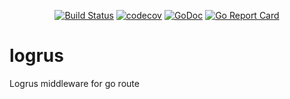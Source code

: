 <div align="center">
    
[![Build Status](https://travis-ci.com/goroute/logrus.svg?branch=master)](https://travis-ci.com/goroute/logrus)
[![codecov](https://codecov.io/gh/goroute/logrus/branch/master/graph/badge.svg)](https://codecov.io/gh/goroute/logrus) 
[![GoDoc](https://godoc.org/github.com/goroute/logrus?status.svg)](http://godoc.org/github.com/goroute/logrus) 
[![Go Report Card](https://goreportcard.com/badge/github.com/goroute/logrus)](https://goreportcard.com/report/github.com/goroute/logrus)

</div>

# logrus
Logrus middleware for go route
